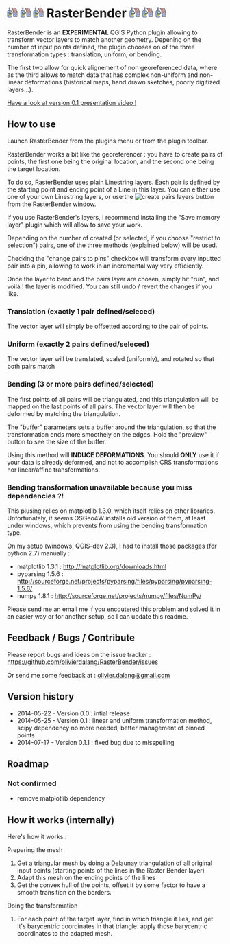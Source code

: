 # ![create pairs layers](resources/icon.png) ![create pairs layers](resources/icon.png) ![create pairs layers](resources/icon.png) RasterBender ![create pairs layers](resources/icon.png) ![create pairs layers](resources/icon.png) ![create pairs layers](resources/icon.png)

RasterBender is an __EXPERIMENTAL__ QGIS Python plugin allowing to transform vector layers to match another geometry. Depening on the number of input points defined, the plugin chooses on of the three transformation types : translation, uniform, or bending.

The first two allow for quick alignement of non georeferenced data, where as the third allows to match data that has complex non-uniform and non-linear deformations (historical maps, hand drawn sketches, poorly digitized layers...). 

[Have a look at version 0.1 presentation video !](https://vimeo.com/96142479)


## How to use

Launch RasterBender from the plugins menu or from the plugin toolbar.

RasterBender works a bit like the georeferencer : you have to create pairs of points, the first one being the original location, and the second one being the target location.

To do so, RasterBender uses plain Linestring layers. Each pair is defined by the starting point and ending point of a Line in this layer.
You can either use one of your own Linestring layers, or use the ![create pairs layers](resources/mActionCaptureLine.png) button from the RasterBender window.

If you use RasterBender's layers, I recommend installing the "Save memory layer" plugin which will allow to save your work.

Depending on the number of created (or selected, if you choose "restrict to selection") pairs, one of the three methods (explained below) will be used.

Checking the "change pairs to pins" checkbox will transform every inputted pair into a pin, allowing to work in an incremental way very efficiently.

Once the layer to bend and the pairs layer are chosen, simply hit "run", and voilà ! the layer is modified.
You can still undo / revert the changes if you like.


### Translation (exactly 1 pair defined/seleced)

The vector layer will simply be offsetted according to the pair of points.

### Uniform (exactly 2 pairs defined/seleced)

The vector layer will be translated, scaled (uniformly), and rotated so that both pairs match

### Bending (3 or more pairs defined/selected)

The first points of all pairs will be triangulated, and this triangulation will be mapped on the last points of all pairs. The vector layer will then be deformed by matching the triangulation.

The "buffer" parameters sets a buffer around the triangulation, so that the transformation ends more smoothely on the edges. Hold the "preview" button to see the size of the buffer.

Using this method will __INDUCE DEFORMATIONS__. You should __ONLY__ use it if your data is already deformed, and not to accomplish CRS transformations nor linear/affine transformations.


### Bending transformation unavailable because you miss dependencies ?!

This plusing relies on matplotlib 1.3.0, which itself relies on other libraries. Unfortunately, it seems OSGeo4W installs old version of them, at least under windows, which prevents from using the bending transformation type.

On my setup (windows, QGIS-dev 2.3), I had to install those packages (for python 2.7) manually :
- matplotlib 1.3.1 : http://matplotlib.org/downloads.html
- pyparsing 1.5.6 : http://sourceforge.net/projects/pyparsing/files/pyparsing/pyparsing-1.5.6/
- numpy 1.8.1 : http://sourceforge.net/projects/numpy/files/NumPy/

Please send me an email me if you encoutered this problem and solved it in an easier way or for another setup, so I can update this readme.


## Feedback / Bugs / Contribute

Please report bugs and ideas on the issue tracker : https://github.com/olivierdalang/RasterBender/issues

Or send me some feedback at : olivier.dalang@gmail.com


## Version history

- 2014-05-22 - Version 0.0 : intial release
- 2014-05-25 - Version 0.1 : linear and uniform transformation method, scipy dependency no more needed, better management of pinned points
- 2014-07-17 - Version 0.1.1 : fixed bug due to misspelling


## Roadmap

### Not confirmed

- remove matplotlib dependency


## How it works (internally)

Here's how it works :

Preparing the mesh

1. Get a triangular mesh by doing a Delaunay triangulation of all original input points (starting points of the lines in the Raster Bender layer)
2. Adapt this mesh on the ending points of the lines
3. Get the convex hull of the points, offset it by some factor to have a smooth transition on the borders.

Doing the transformation

1. For each point of the target layer, find in which triangle it lies, and get it's barycentric coordinates in that triangle. apply those barycentric coordinates to the adapted mesh.


